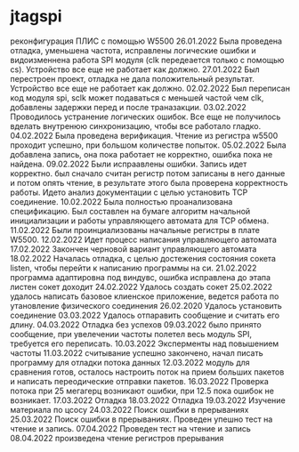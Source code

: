 # jtagspi
 реконфигурация ПЛИС с помощью W5500
26.01.2022
Была проведена отладка, уменьшена частота, исправлены логические ошибки и видоизменнена работа SPI модуля (clk передеается только с помощью cs). Устройство все еще не работает как должно.
27.01.2022
Был перестроен проект, отладка не дала положительный результат. Устройство все еще не работает как должно.
02.02.2022
Был переписан код модуля spi, sclk может подаваться с меньшей частой чем clk, добавлены задержки перед и после траназакции.
03.02.2022
Проводилось устранение логических ошибок. Все еще не получилось вделать внутренюю синхронизацию, чтобы все работало гладко.
04.02.2022
Была проведена верификация. Чтение из регистра w5500 проходит успешно, при большом количестве попыток.
05.02.2022
Была добавлена запись, она пока работает не корректно, ошибка пока не найдена.
09.02.2022
Были испраавлены ошибки. Запись идет корректно. был сначало считан регистр потом записаны в него данные и потом опять чтение, в результате этого была проверена корректность работы. Идето анализ документации с целью установить TCP соединение.
10.02.2022
Была полностью проанализована спецификацию. Был составлен на бумаге алгоритм начальной инициализации и работы управляющего автомата для TCP обмена.
11.02.2022
Были проинциализованы начальные регистры в плате W5500.
12.02.2022
Идет процесс написания управляющего автомата
17.02.2022
Закончен черновой вариант управляющего автомата
18.02.2022
Началась отладка, с целью достежения состояния сокета listen, чтобы перейти к написанию программы на си.
21.02.2022
программа адаптировна под виндувс, ошибка исправлена до этапа листен сокет доходит
24.02.2022
Удалось создать сокет
25.02.2022
удалось написать базовое клиенское приложение, ведется работа по утановление физического соединения
26.02.2020
Удалось установить соединение
03.03.2022
Удалось отпаравить сообщение и считать его длину.
04.03.2022
Отладка без успехов
09.03.2022
было принято сообщение, при увелечении частоты полетел весь модуль SPI, требуется его переписать.
10.03.2022
Эксперменты над повышением частоты
11.03.2022
считывание успешно закончено, начал писать программу для отладки потока данных
12.03.2022
модуль для сравнения готов, осталось настроить поток на прием больших пакетов и написать переодические отправки пакетов. 
16.03.2022
Проверка потока при 25 мегагерц возникают ошибки, при 12.5 пока ошибок не возникает.
17.03.2022
Отладка
18.03.2022
Отладка
19.03.2022
Изучение материала по цсосу
24.03.2022
Поиск ошибки в прерываниях
25.03.2022
Поиск ошибки в прерываниях. Проведен упешно тест на чтение и запись.
07.04.2022
Проведен тест на чтение и запись
08.04.2022
произведена чтение регистров прерывания
